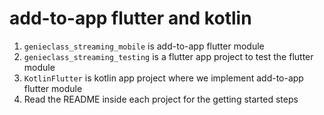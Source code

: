 # add-to-app flutter and kotlin

1. `genieclass_streaming_mobile` is add-to-app flutter module
2. `genieclass_streaming_testing` is a flutter app project to test the flutter module
3. `KotlinFlutter` is kotlin app project where we implement add-to-app flutter module
4. Read the README inside each project for the getting started steps
